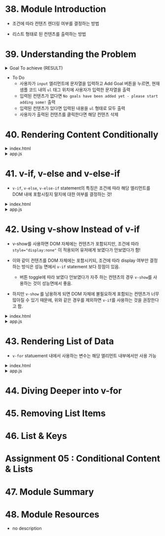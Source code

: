 # 38. Module Introduction
* 조건에 따라 컨텐츠 렌더링 여부를 결정하는 방법

* 리스트 형태로 된 컨텐츠를 출력하는 방법

# 39. Understanding the Problem

<details>
<summary>Goal To achieve (RESULT) </summary>

```html
<!DOCTYPE html>
<html lang="en">
<head>
    <meta charset="UTF-8" />
    <meta name="viewport" content="width=device-width, initial-scale=1.0" />
    <title>Vue Basics</title>
    <link
    href="https://fonts.googleapis.com/css2?family=Jost:wght@400;700&display=swap"
    rel="stylesheet"
    />
    <link rel="stylesheet" href="styles.css" />
    <script src="https://unpkg.com/vue@next" defer></script>
    <script src="app.js" defer></script>
</head>
<body>
    <header>
    <h1>Vue Course Goals</h1>
    </header>
    <section id="user-goals">
    <h2>My course goals</h2>
    <input type="text" />
    <button>Add Goal</button>
    <p>No goals have been added yet - please start adding some!</p>
    <ul>
        <li>Goal</li>
    </ul>
    </section>
</body>
</html>
```
</details>

* To Do
  * 사용자가 `input` 엘리먼트에 문자열을 입력하고 Add Goal 버튼을 누르면, 현재 샘플 코드 내의 `ul` 태그 위치에 사용자가 입력한 문자열을 출력
  * 입력된 컨텐츠가 없다면 `No goals have been added yet - please start adding some!` 출력
  * 입력된 컨텐츠가 있다면 입력된 내용을 `ul` 형태로 모두 출력
  * 사용자가 출력된 컨텐츠를 클릭한다면 해당 컨텐츠 삭제

# 40. Rendering Content Conditionally

<details>
<summary>index.html</summary>

```html
<!DOCTYPE html>
<html lang="en">
  <head>
    <meta charset="UTF-8" />
    <meta name="viewport" content="width=device-width, initial-scale=1.0" />
    <title>Vue Basics</title>
    <link
      href="https://fonts.googleapis.com/css2?family=Jost:wght@400;700&display=swap"
      rel="stylesheet"
    />
    <link rel="stylesheet" href="styles.css" />
    <script src="https://unpkg.com/vue@next" defer></script>
    <script src="app.js" defer></script>
  </head>
  <body>
    <header>
      <h1>Vue Course Goals</h1>
    </header>
    <section id="user-goals">
      <h2>My course goals</h2>
      <input type="text" v-model="enteredGoalValue"/>
      <button @click="addGoal">Add Goal</button>
      <p v-if="goals.length === 0">No goals have been added yet - please start adding some!</p>
      <ul v-else>
        <li>Goal</li>
      </ul>
    </section>
  </body>
</html>

```
</details>

<details>
<summary>app.js</summary>

```js
const app = Vue.createApp({
  data() {
    return { 
      goals: [],
      enteredGoalValue: '',
    };
  },
  methods : {
    addGoal() {
      if (this.enteredGoalValue !== "") {
        this.goals.push(this.enteredGoalValue);
      }
    }
  }
});

app.mount('#user-goals');

```
</details>

# 41. v-if, v-else and v-else-if

* `v-if`, `v-else`, `v-else-if` statement의 특징은 조건에 따라 해당 엘리먼트를 DOM 내에 포함시킬지 말지에 대한 여부를 결정하는 것!

<details>
<summary>index.html</summary>

```html
<!DOCTYPE html>
<html lang="en">
  <head>
    <meta charset="UTF-8" />
    <meta name="viewport" content="width=device-width, initial-scale=1.0" />
    <title>Vue Basics</title>
    <link
      href="https://fonts.googleapis.com/css2?family=Jost:wght@400;700&display=swap"
      rel="stylesheet"
    />
    <link rel="stylesheet" href="styles.css" />
    <script src="https://unpkg.com/vue@next" defer></script>
    <script src="app.js" defer></script>
  </head>
  <body>
    <header>
      <h1>Vue Course Goals</h1>
    </header>
    <section id="user-goals">
      <h2>My course goals</h2>
      <input type="text" v-model="enteredGoalValue"/>
      <button @click="addGoal">Add Goal</button>
      <p v-if="goals.length === 0">No goals have been added yet - please start adding some!</p>
      <ul v-else-if="goals.length > 0">
        <li>Goal</li>
      </ul>
    </section>
  </body>
</html>

```
</details>

<details>
<summary>app.js</summary>

```js
const app = Vue.createApp({
  data() {
    return { 
      goals: [],
      enteredGoalValue: '',
    };
  },
  methods : {
    addGoal() {
      if (this.enteredGoalValue !== "") {
        this.goals.push(this.enteredGoalValue);
      }
    }
  }
});

app.mount('#user-goals');

```
</details>

# 42. Using v-show Instead of v-if

* v-show를 사용하면 DOM 자체에는 컨텐츠가 포함되지만, 조건에 따라 `style="display:none"` 이 적용되어 유저에게 보였다가 안보였다가 함!

* 이와 같이 컨텐츠를 DOM 자체에는 포함시키되, 조건에 따라 display 여부만 결정하는 방식은 성능 면에서 `v-if` statement 보다 장점이 있음.
  * 버튼 toggle에 따라 보였다 안보였다가 자주 하는 컨텐츠의 경우 `v-show`를 사용하는 것이 성능면에서 좋음.

* 하지만 `v-show` 를 남용하게 되면 DOM 자체에 불필요하게 포함되는 컨텐츠가 너무 많아질 수 있기 때문에, 위와 같은 경우를 제외하면 `v-if`를 사용하는 것을 권장한다고 함.


<details>
<summary>index.html</summary>

```html
<!DOCTYPE html>
<html lang="en">
  <head>
    <meta charset="UTF-8" />
    <meta name="viewport" content="width=device-width, initial-scale=1.0" />
    <title>Vue Basics</title>
    <link
      href="https://fonts.googleapis.com/css2?family=Jost:wght@400;700&display=swap"
      rel="stylesheet"
    />
    <link rel="stylesheet" href="styles.css" />
    <script src="https://unpkg.com/vue@next" defer></script>
    <script src="app.js" defer></script>
  </head>
  <body>
    <header>
      <h1>Vue Course Goals</h1>
    </header>
    <section id="user-goals">
      <h2>My course goals</h2>
      <input type="text" v-model="enteredGoalValue"/>
      <button @click="addGoal">Add Goal</button>
      <p v-show="goals.length === 0">No goals have been added yet - please start adding some!</p>
      <ul v-show="goals.length > 0">
        <li>Goal</li>
      </ul>
    </section>
  </body>
</html>

```
</details>

<details>
<summary>app.js</summary>

```js
const app = Vue.createApp({
  data() {
    return { 
      goals: [],
      enteredGoalValue: '',
    };
  },
  methods : {
    addGoal() {
      if (this.enteredGoalValue !== "") {
        this.goals.push(this.enteredGoalValue);
      }
    }
  }
});

app.mount('#user-goals');

```
</details>

# 43. Rendering List of Data

* `v-for` statuement 내에서 사용하는 변수는 해당 엘리먼트 내부에서만 사용 가능

<details>
<summary>index.html</summary>

```html
<!DOCTYPE html>
<html lang="en">
  <head>
    <meta charset="UTF-8" />
    <meta name="viewport" content="width=device-width, initial-scale=1.0" />
    <title>Vue Basics</title>
    <link
      href="https://fonts.googleapis.com/css2?family=Jost:wght@400;700&display=swap"
      rel="stylesheet"
    />
    <link rel="stylesheet" href="styles.css" />
    <script src="https://unpkg.com/vue@next" defer></script>
    <script src="app.js" defer></script>
  </head>
  <body>
    <header>
      <h1>Vue Course Goals</h1>
    </header>
    <section id="user-goals">
      <h2>My course goals</h2>
      <input type="text" v-model="enteredGoalValue"/>
      <button @click="addGoal">Add Goal</button>
      <p v-if="goals.length === 0">No goals have been added yet - please start adding some!</p>
      <ul v-else-if="goals.length > 0">
        <li v-for="goal in goals">{{ goal }}</li>
      </ul>
    </section>
  </body>
</html>


```
</details>

<details>
<summary>app.js</summary>

```js
const app = Vue.createApp({
  data() {
    return { 
      goals: [],
      enteredGoalValue: '',
    };
  },
  methods : {
    addGoal() {
      if (this.enteredGoalValue !== "") {
        this.goals.push(this.enteredGoalValue);
      }
    }
  }
});

app.mount('#user-goals');

```
</details>

# 44. Diving Deeper into v-for



# 45. Removing List Items

# 46. List & Keys

# Assignment 05 : Conditional Content & Lists

# 47. Module Summary

# 48. Module Resources
* no description